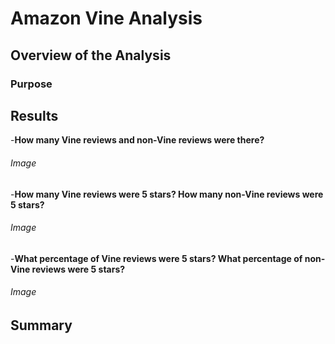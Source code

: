 # Amazon Vine Analysis

## Overview of the Analysis 

### Purpose



## Results

-**How many Vine reviews and non-Vine reviews were there?**
###### Image
> 



-**How many Vine reviews were 5 stars? How many non-Vine reviews were 5 stars?**
###### Image
>


-**What percentage of Vine reviews were 5 stars? What percentage of non-Vine reviews were 5 stars?**
###### Image
>



## Summary

